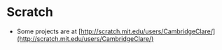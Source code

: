 # Scratch

* Some projects are at [http://scratch.mit.edu/users/CambridgeClare/](http://scratch.mit.edu/users/CambridgeClare/)